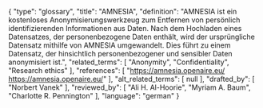 {
    "type": "glossary",
    "title": "AMNESIA",
    "definition": "AMNESIA ist ein kostenloses Anonymisierungswerkzeug zum Entfernen von persönlich identifizierenden Informationen aus Daten. Nach dem Hochladen eines Datensatzes, der personenbezogene Daten enthält, wird der ursprüngliche Datensatz mithilfe von AMNESIA umgewandelt. Dies führt zu einem Datensatz, der hinsichtlich personenbezogener und sensibler Daten anonymisiert ist.",
    "related_terms": [
        "Anonymity",
        "Confidentiality",
        "Research ethics"
    ],
    "references": [
        "https://amnesia.openaire.eu/ https://amnesia.openaire.eu/"
    ],
    "alt_related_terms": [
        null
    ],
    "drafted_by": [
        "Norbert Vanek"
    ],
    "reviewed_by": [
        "Ali H. Al-Hoorie",
        "Myriam A. Baum",
        "Charlotte R. Pennington"
    ],
    "language": "german"
}
